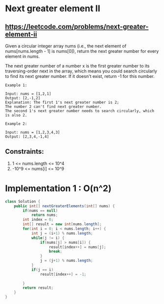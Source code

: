 # Next greater element II
## https://leetcode.com/problems/next-greater-element-ii

Given a circular integer array nums (i.e., the next element of nums[nums.length - 1] is nums[0]), return the next greater number for every element in nums.

The next greater number of a number x is the first greater number to its traversing-order next in the array, which means you could search circularly to find its next greater number. If it doesn't exist, return -1 for this number.

```
Example 1:

Input: nums = [1,2,1]
Output: [2,-1,2]
Explanation: The first 1's next greater number is 2; 
The number 2 can't find next greater number. 
The second 1's next greater number needs to search circularly, which is also 2.

Example 2:

Input: nums = [1,2,3,4,3]
Output: [2,3,4,-1,4]
``` 

## Constraints:

1. 1 <= nums.length <= 10^4
2. -10^9 <= nums[i] <= 10^9

# Implementation 1 : O(n^2)
```java
class Solution {
    public int[] nextGreaterElements(int[] nums) {
        if(nums == null)
            return nums;
        int index = 0;
        int[] result = new int[nums.length];
        for(int i = 0; i < nums.length; i++) {
            int j = (i+1) % nums.length;
            while(j != i) {
                if(nums[j] > nums[i]) {
                    result[index++] = nums[j];
                    break;
                }
                j = (j+1) % nums.length;
            }
            if(j == i)
                result[index++] = -1;
            
        }
        return result;
    }
}
```

